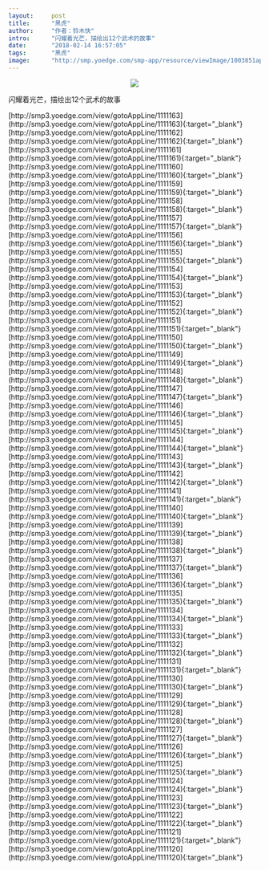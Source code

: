 ```yaml
---
layout:     post
title:      "黑虎"
author:     "作者：铃木快"
intro:      "闪耀着光芒，描绘出12个武术的故事"
date:       "2018-02-14 16:57:05"
tags:       "黑虎"
image:      "http://smp.yoedge.com/smp-app/resource/viewImage/1003851appline.png"
---
```

<div style="text-align: center">
<p><img src="http://smp.yoedge.com/smp-app/resource/viewImage/1003851appline.png"/></p>
</div>
<p class="post-meta">
<span>闪耀着光芒，描绘出12个武术的故事</span>
</p>
[http://smp3.yoedge.com/view/gotoAppLine/1111163](http://smp3.yoedge.com/view/gotoAppLine/1111163){:target="_blank"}
[http://smp3.yoedge.com/view/gotoAppLine/1111162](http://smp3.yoedge.com/view/gotoAppLine/1111162){:target="_blank"}
[http://smp3.yoedge.com/view/gotoAppLine/1111161](http://smp3.yoedge.com/view/gotoAppLine/1111161){:target="_blank"}
[http://smp3.yoedge.com/view/gotoAppLine/1111160](http://smp3.yoedge.com/view/gotoAppLine/1111160){:target="_blank"}
[http://smp3.yoedge.com/view/gotoAppLine/1111159](http://smp3.yoedge.com/view/gotoAppLine/1111159){:target="_blank"}
[http://smp3.yoedge.com/view/gotoAppLine/1111158](http://smp3.yoedge.com/view/gotoAppLine/1111158){:target="_blank"}
[http://smp3.yoedge.com/view/gotoAppLine/1111157](http://smp3.yoedge.com/view/gotoAppLine/1111157){:target="_blank"}
[http://smp3.yoedge.com/view/gotoAppLine/1111156](http://smp3.yoedge.com/view/gotoAppLine/1111156){:target="_blank"}
[http://smp3.yoedge.com/view/gotoAppLine/1111155](http://smp3.yoedge.com/view/gotoAppLine/1111155){:target="_blank"}
[http://smp3.yoedge.com/view/gotoAppLine/1111154](http://smp3.yoedge.com/view/gotoAppLine/1111154){:target="_blank"}
[http://smp3.yoedge.com/view/gotoAppLine/1111153](http://smp3.yoedge.com/view/gotoAppLine/1111153){:target="_blank"}
[http://smp3.yoedge.com/view/gotoAppLine/1111152](http://smp3.yoedge.com/view/gotoAppLine/1111152){:target="_blank"}
[http://smp3.yoedge.com/view/gotoAppLine/1111151](http://smp3.yoedge.com/view/gotoAppLine/1111151){:target="_blank"}
[http://smp3.yoedge.com/view/gotoAppLine/1111150](http://smp3.yoedge.com/view/gotoAppLine/1111150){:target="_blank"}
[http://smp3.yoedge.com/view/gotoAppLine/1111149](http://smp3.yoedge.com/view/gotoAppLine/1111149){:target="_blank"}
[http://smp3.yoedge.com/view/gotoAppLine/1111148](http://smp3.yoedge.com/view/gotoAppLine/1111148){:target="_blank"}
[http://smp3.yoedge.com/view/gotoAppLine/1111147](http://smp3.yoedge.com/view/gotoAppLine/1111147){:target="_blank"}
[http://smp3.yoedge.com/view/gotoAppLine/1111146](http://smp3.yoedge.com/view/gotoAppLine/1111146){:target="_blank"}
[http://smp3.yoedge.com/view/gotoAppLine/1111145](http://smp3.yoedge.com/view/gotoAppLine/1111145){:target="_blank"}
[http://smp3.yoedge.com/view/gotoAppLine/1111144](http://smp3.yoedge.com/view/gotoAppLine/1111144){:target="_blank"}
[http://smp3.yoedge.com/view/gotoAppLine/1111143](http://smp3.yoedge.com/view/gotoAppLine/1111143){:target="_blank"}
[http://smp3.yoedge.com/view/gotoAppLine/1111142](http://smp3.yoedge.com/view/gotoAppLine/1111142){:target="_blank"}
[http://smp3.yoedge.com/view/gotoAppLine/1111141](http://smp3.yoedge.com/view/gotoAppLine/1111141){:target="_blank"}
[http://smp3.yoedge.com/view/gotoAppLine/1111140](http://smp3.yoedge.com/view/gotoAppLine/1111140){:target="_blank"}
[http://smp3.yoedge.com/view/gotoAppLine/1111139](http://smp3.yoedge.com/view/gotoAppLine/1111139){:target="_blank"}
[http://smp3.yoedge.com/view/gotoAppLine/1111138](http://smp3.yoedge.com/view/gotoAppLine/1111138){:target="_blank"}
[http://smp3.yoedge.com/view/gotoAppLine/1111137](http://smp3.yoedge.com/view/gotoAppLine/1111137){:target="_blank"}
[http://smp3.yoedge.com/view/gotoAppLine/1111136](http://smp3.yoedge.com/view/gotoAppLine/1111136){:target="_blank"}
[http://smp3.yoedge.com/view/gotoAppLine/1111135](http://smp3.yoedge.com/view/gotoAppLine/1111135){:target="_blank"}
[http://smp3.yoedge.com/view/gotoAppLine/1111134](http://smp3.yoedge.com/view/gotoAppLine/1111134){:target="_blank"}
[http://smp3.yoedge.com/view/gotoAppLine/1111133](http://smp3.yoedge.com/view/gotoAppLine/1111133){:target="_blank"}
[http://smp3.yoedge.com/view/gotoAppLine/1111132](http://smp3.yoedge.com/view/gotoAppLine/1111132){:target="_blank"}
[http://smp3.yoedge.com/view/gotoAppLine/1111131](http://smp3.yoedge.com/view/gotoAppLine/1111131){:target="_blank"}
[http://smp3.yoedge.com/view/gotoAppLine/1111130](http://smp3.yoedge.com/view/gotoAppLine/1111130){:target="_blank"}
[http://smp3.yoedge.com/view/gotoAppLine/1111129](http://smp3.yoedge.com/view/gotoAppLine/1111129){:target="_blank"}
[http://smp3.yoedge.com/view/gotoAppLine/1111128](http://smp3.yoedge.com/view/gotoAppLine/1111128){:target="_blank"}
[http://smp3.yoedge.com/view/gotoAppLine/1111127](http://smp3.yoedge.com/view/gotoAppLine/1111127){:target="_blank"}
[http://smp3.yoedge.com/view/gotoAppLine/1111126](http://smp3.yoedge.com/view/gotoAppLine/1111126){:target="_blank"}
[http://smp3.yoedge.com/view/gotoAppLine/1111125](http://smp3.yoedge.com/view/gotoAppLine/1111125){:target="_blank"}
[http://smp3.yoedge.com/view/gotoAppLine/1111124](http://smp3.yoedge.com/view/gotoAppLine/1111124){:target="_blank"}
[http://smp3.yoedge.com/view/gotoAppLine/1111123](http://smp3.yoedge.com/view/gotoAppLine/1111123){:target="_blank"}
[http://smp3.yoedge.com/view/gotoAppLine/1111122](http://smp3.yoedge.com/view/gotoAppLine/1111122){:target="_blank"}
[http://smp3.yoedge.com/view/gotoAppLine/1111121](http://smp3.yoedge.com/view/gotoAppLine/1111121){:target="_blank"}
[http://smp3.yoedge.com/view/gotoAppLine/1111120](http://smp3.yoedge.com/view/gotoAppLine/1111120){:target="_blank"}


